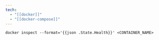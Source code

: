 ```yaml
---
tech:
  - "[[docker]]"
  - "[[docker-compose]]"
---
```

```shell
docker inspect --format='{{json .State.Health}}' <CONTAINER_NAME>
```
